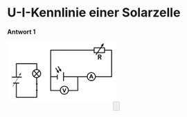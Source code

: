 # U-I-Kennlinie einer Solarzelle

**Antwort 1**

<img src="./Bilder/Antwort1.jpg" style="width: 50%;" alt="Skizze">

<div align="center">
  <form name="Eingabe">
    <input name="button1" value="" disabled="disabled" onClick="location.href='hilfe2.html';" type="button">
  </form>
</div>

<script>
// Define the countdown time and ready message as variables
let seconds = 3;
let button_message = "Hilfe 2 ist bereit!";

function Buttontext(sek) {
    if (sek > 0) {
        document.Eingabe.button1.value = "noch " + sek + " Sekunden";
    } else {
        document.Eingabe.button1.value = button_message;
        document.Eingabe.button1.disabled = false;
    }
}

for (let i = 0; i <= seconds; i++) {
    window.setTimeout(() => Buttontext(seconds - i), i * 1000);
}
</script>
